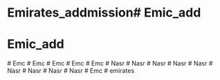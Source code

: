 # Emirates_addmission# Emic_add
# Emic_add
#   E m c  
 #   E m c  
 #   E m c  
 #   E m c  
 #   E m c  
 #   N a s r  
 #   N a s r  
 #   N a s r  
 #   N a s r  
 #   N a s r  
 #   N a s r  
 #   N a s r  
 #   N a s r  
 #   N a s r  
 #   E m c  
 #   e m i r a t e s  
 